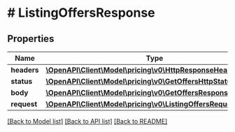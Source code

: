 # # ListingOffersResponse

## Properties

Name | Type | Description | Notes
------------ | ------------- | ------------- | -------------
**headers** | [**\OpenAPI\Client\Model\pricing\v0\HttpResponseHeaders**](HttpResponseHeaders.md) |  | [optional]
**status** | [**\OpenAPI\Client\Model\pricing\v0\GetOffersHttpStatusLine**](GetOffersHttpStatusLine.md) |  | [optional]
**body** | [**\OpenAPI\Client\Model\pricing\v0\GetOffersResponse**](GetOffersResponse.md) |  |
**request** | [**\OpenAPI\Client\Model\pricing\v0\ListingOffersRequestParams**](ListingOffersRequestParams.md) |  | [optional]

[[Back to Model list]](../../README.md#models) [[Back to API list]](../../README.md#endpoints) [[Back to README]](../../README.md)
